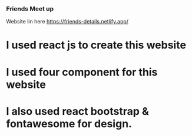 ### Friends Meet up
Website lin here https://friends-details.netlify.app/

# I used react js to create this website
# I used four component for this website
# I also used react bootstrap & fontawesome for design.
